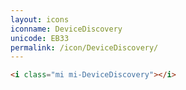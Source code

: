 ```yaml
---
layout: icons
iconname: DeviceDiscovery
unicode: EB33
permalink: /icon/DeviceDiscovery/
---
```


``` html
<i class="mi mi-DeviceDiscovery"></i>
```
